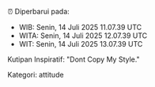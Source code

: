 ⏰ Diperbarui pada:
- WIB: Senin, 14 Juli 2025 11.07.39 UTC
- WITA: Senin, 14 Juli 2025 12.07.39 UTC
- WIT: Senin, 14 Juli 2025 13.07.39 UTC

Kutipan Inspiratif:
"Dont Copy My Style."


Kategori: attitude

